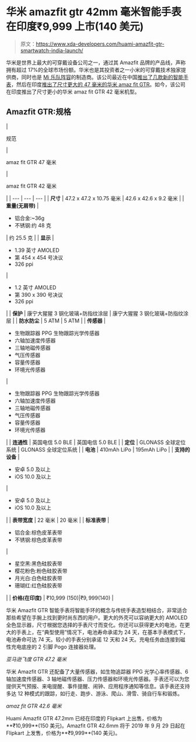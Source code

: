 # 华米 amazfit gtr 42mm 毫米智能手表在印度₹9,999 上市(140 美元)

> 原文：<https://www.xda-developers.com/huami-amazfit-gtr-smartwatch-india-launch/>

华米是世界上最大的可穿戴设备公司之一，通过其 Amazfit 品牌的产品线，声称拥有超过 17%的全球市场份额。华米也是其投资者之一小米的可穿戴技术独家提供商，同时也是 [Mi 乐队阵容](https://www.xda-developers.com/xiaomi-mi-band-4-review-smart-fitness-tracker/)的制造商。该公司最近在中国[推出了几款新的智能手表](https://www.xda-developers.com/huami-amazfit-gts-sports-smart-watch-3-x-launch/)，然后在印度[推出了尺寸更大的 47 毫米的华米 amaz fit GTR](https://www.flipkart.com/huami-amazfit-gtr-47-mm-aluminium-alloy-smartwatch/p/itmc420dde2d16d3?pid=SMWFJPEG8MH6ZRY9)。如今，该公司在印度推出了尺寸更小的华米 amaz fit GTR 42 毫米机型。

## Amazfit GTR:规格

| 

规范

 | 

amaz fit GTR 47 毫米

 | 

amaz fit GTR 42 毫米

 |
| --- | --- | --- |
| **尺寸** | 47.2 x 47.2 x 10.75 毫米 | 42.6 x 42.6 x 9.2 毫米 |
| **重量(无肩带)** | 

*   铝合金:~36g
*   不锈钢:约 48 克

 | 约 25.5 克 |
| **显示** | 

*   1.39 英寸 AMOLED
*   第 454 x 454 号决议
*   326 ppi

 | 

*   1.2 英寸 AMOLED
*   第 390 x 390 号决议
*   326 ppi

 |
| **保护** | 康宁大猩猩 3 钢化玻璃+防指纹涂层 | 康宁大猩猩 3 钢化玻璃+防指纹涂层 |
| **防水防尘** | 5 ATM | 5 ATM |
| **传感器** | 

*   生物跟踪器 PPG 生物跟踪光学传感器
*   六轴加速度传感器
*   三轴地磁传感器
*   气压传感器
*   容量传感器
*   环境光传感器

 | 

*   生物跟踪器 PPG 生物跟踪光学传感器
*   六轴加速度传感器
*   三轴地磁传感器
*   气压传感器
*   容量传感器
*   环境光传感器

 |
| **连通性** | 英国电信 5.0 BLE | 英国电信 5.0 BLE |
| **定位** | GLONASS 全球定位系统 | GLONASS 全球定位系统 |
| **电池** | 410mAh LiPo | 195mAh LiPo |
| **支持的设备** | 

*   安卓 5.0 及以上
*   iOS 10.0 及以上

 | 

*   安卓 5.0 及以上
*   iOS 10.0 及以上

 |
| **表带宽度** | 22 毫米 | 20 毫米 |
| **标准表带** | 

*   铝合金:棕色皮革表带
*   不锈钢:棕色皮革表带

 | 

*   星空黑:黑色硅胶表带
*   樱花粉色:粉色硅胶表带
*   月光白:白色硅胶表带
*   珊瑚红:红色硅胶表带

 |
| **价格(在印度)** | ₹10,999 ($150) | ₹9,999 ($140) |

华米 Amazfit GTR 智能手表将智能手环的概念与传统手表造型相结合，非常适合那些希望在手腕上找到更时尚东西的用户。更大的外壳可以容纳更大的 AMOLED 全色显示器，尺寸根据您选择的手表尺寸而变化。你还可以获得更大的电池，在更大的手表上，在“典型使用”情况下，电池寿命承诺为 24 天，在基本手表模式下，电池寿命可达 74 天。较小的手表分别承诺 12 天和 24 天。充电任务由连接到磁性充电底座的 2 引脚 Pogo 连接器处理。

*亚马逊飞度 GTR 47.2 毫米*

华米 Amazfit GTR 还配备了大量传感器，如生物追踪器 PPG 光学心率传感器、6 轴加速度传感器、3 轴地磁传感器、压力传感器和环境光传感器。手表还可以为您提供天气预报、来电提醒、事件提醒、闹钟、应用程序通知等信息。该手表还支持多达 12 种模式的跟踪，如行走、跑步、游泳、爬山、滑雪、骑自行车和锻炼。

*amaz fit GTR 42.6 毫米*

Huami Amazfit GTR 47.2mm 已经在印度的 Flipkart 上出售，价格为**₹10,999**(150 美元)。Amazfit GTR 42.6mm 将于 2019 年 9 月 29 日起在 Flipkart 上发售，价格为**₹9,999**(140 美元)。